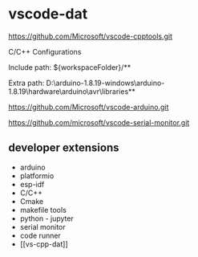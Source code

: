 
# vscode-dat

https://github.com/Microsoft/vscode-cpptools.git

C/C++ Configurations 

Include path: 
${workspaceFolder}/**

Extra path: 
D:\arduino-1.8.19-windows\arduino-1.8.19\hardware\arduino\avr\libraries\**

https://github.com/Microsoft/vscode-arduino.git


https://github.com/microsoft/vscode-serial-monitor.git



## developer extensions 

- arduino 
- platformio
- esp-idf
- C/C++ 
- Cmake 
- makefile tools 
- python - jupyter
- serial monitor 
- code runner 
- [[vs-cpp-dat]]

